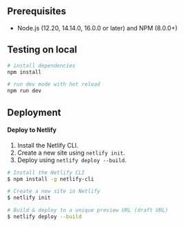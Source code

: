 ## Prerequisites

- Node.js (12.20, 14.14.0, 16.0.0 or later) and NPM (8.0.0+)

## Testing on local

```sh
# install dependencies
npm install

# run dev mode with hot reload
npm run dev
```

## Deployment

#### Deploy to Netlify

1. Install the Netlify CLI.
2. Create a new site using `netlify init`.
3. Deploy using `netlify deploy --build`.

```sh
# Install the Netlify CLI
$ npm install -g netlify-cli

# Create a new site in Netlify
$ netlify init

# Build & deploy to a unique preview URL (draft URL)
$ netlify deploy --build
```
